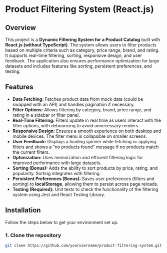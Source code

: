# Product Filtering System (React.js)

## Overview

This project is a **Dynamic Filtering System for a Product Catalog** built with **React.js (without TypeScript)**. The system allows users to filter products based on multiple criteria such as category, price range, brand, and rating. It supports real-time filtering, sorting, responsive design, and user feedback. The application also ensures performance optimization for large datasets and includes features like sorting, persistent preferences, and testing.

## Features

- **Data Fetching:** Fetches product data from mock data (could be swapped with an API) and handles pagination if necessary.
- **Filter Options:** Allows filtering by category, brand, price range, and rating in a sidebar or filter panel.
- **Real-Time Filtering:** Filters update in real time as users interact with the filter options, with debouncing to avoid unnecessary renders.
- **Responsive Design:** Ensures a smooth experience on both desktop and mobile devices. The filter menu is collapsible on smaller screens.
- **User Feedback:** Displays a loading spinner while fetching or applying filters and shows a "no products found" message if no products match the current filters.
- **Optimization:** Uses memoization and efficient filtering logic for improved performance with large datasets.
- **Sorting (Bonus):** Adds the ability to sort products by price, rating, and popularity. Sorting integrates with filtering.
- **Persistent Preferences (Bonus):** Saves user preferences (filters and sorting) to **localStorage**, allowing them to persist across page reloads.
- **Testing (Required):** Unit tests to check the functionality of the filtering system using Jest and React Testing Library.

## Installation

Follow the steps below to get your environment set up.

### 1. Clone the repository

```bash
git clone https://github.com/yourusername/product-filtering-system.git
```
